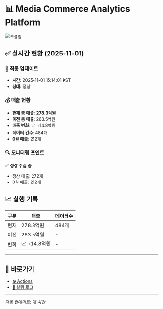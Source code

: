 # 📊 Media Commerce Analytics Platform

![크롤링](https://img.shields.io/badge/크롤링-정상-green)

## ✅ 실시간 현황 (2025-11-01)

### 📍 최종 업데이트
- **시간**: 2025-11-01 15:14:01 KST
- **상태**: 정상

### 💰 매출 현황
- **현재 총 매출**: **278.3억원**
- **이전 총 매출**: 263.5억원
- **매출 변화**: 📈 +14.8억원
- **데이터 건수**: 484개
- **0원 매출**: 212개

### 🔍 모니터링 포인트

✅ **정상 수집 중**
- 정상 매출: 272개
- 0원 매출: 212개


## 📈 실행 기록

| 구분 | 매출 | 데이터수 |
|------|------|----------|
| 현재 | 278.3억원 | 484개 |
| 이전 | 263.5억원 | - |
| 변화 | 📈 +14.8억원 | - |

---

## 🔗 바로가기

- [⚙️ Actions](../../actions)
- [📝 실행 로그](../../actions/workflows/daily_scraping.yml)

---

*자동 업데이트: 매 시간*
